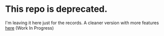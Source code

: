 # This repo is deprecated.

I'm leaving it here just for the records.
A cleaner version with more features [here](https://github.com/yyx990803/HTML5-Clear-v2) (Work In Progress)
